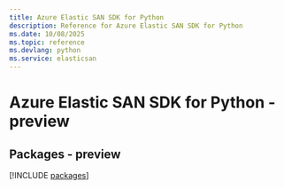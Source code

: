```yaml
---
title: Azure Elastic SAN SDK for Python
description: Reference for Azure Elastic SAN SDK for Python
ms.date: 10/08/2025
ms.topic: reference
ms.devlang: python
ms.service: elasticsan
---
```

# Azure Elastic SAN SDK for Python - preview
## Packages - preview
[!INCLUDE [packages](elastic-san-index.md)]